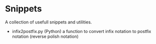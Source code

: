Snippets
========

A collection of usefull snippets and utilities. 

- infix2postfix.py (Python)
  a function to convert infix notation to postfix notation (reverse polish notation)